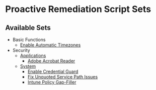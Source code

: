 # Proactive Remediation Script Sets
## Available Sets
- Basic Functions
    - [Enable Automatic Timezones](https://github.com/ALARP-Solutions/EndpointScripts/tree/main/Proactive%20Remediation%20Script%20Sets/Basic%20Functions/Enable%20Automatic%20Timezones)
- Security
    - [Applications](https://github.com/ALARP-Solutions/EndpointScripts/tree/main/Proactive%20Remediation%20Script%20Sets/Security/Applications)
        - [Adobe Acrobat Reader](https://github.com/ALARP-Solutions/EndpointScripts/tree/main/Proactive%20Remediation%20Script%20Sets/Security/Applications/Adobe%20Acrobat%20Reader)
    - [System](https://github.com/ALARP-Solutions/EndpointScripts/tree/main/Proactive%20Remediation%20Script%20Sets/Security/System)
        - [Enable Credential Guard](https://github.com/ALARP-Solutions/EndpointScripts/tree/main/Proactive%20Remediation%20Script%20Sets/Security/System/Enable%20Credential%20Guard)
        - [Fix Unquoted Service Path Issues](https://github.com/ALARP-Solutions/EndpointScripts/tree/main/Proactive%20Remediation%20Script%20Sets/Security/System/Fix%20Unquoted%20Service%20Path%20Issues)
        - [Intune Policy Gap-Filler](https://github.com/ALARP-Solutions/EndpointScripts/tree/main/Proactive%20Remediation%20Script%20Sets/Security/System/Intune%20Policy%20Gap-Filler)


